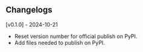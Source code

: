 


## Changelogs


[v0.1.0] - 2024-10-21


*   Reset version number for official publish on PyPI.
*   Add files needed to publish on PyPI.